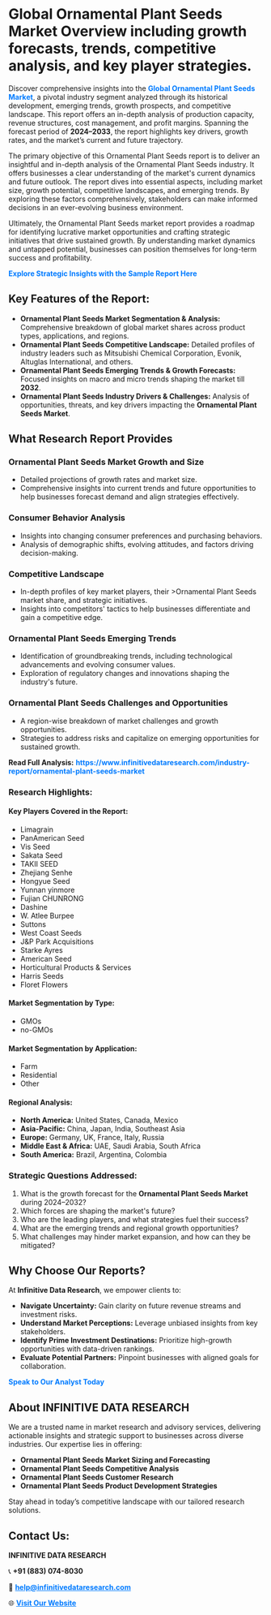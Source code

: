 <h1>Global Ornamental Plant Seeds Market Overview including growth forecasts, trends, competitive analysis, and key player strategies.</h1>
<p>
Discover comprehensive insights into the 
<a href="https://www.infinitivedataresearch.com/industry-report/ornamental-plant-seeds-market" rel="dofollow" style="color: #007BFF; text-decoration: none;"><strong>Global Ornamental Plant Seeds Market</strong></a>, a pivotal industry segment analyzed through its historical development, emerging trends, growth prospects, and competitive landscape. This report offers an in-depth analysis of production capacity, revenue structures, cost management, and profit margins. Spanning the forecast period of <strong>2024–2033</strong>, the report highlights key drivers, growth rates, and the market’s current and future trajectory.
</p>
<p>
The primary objective of this Ornamental Plant Seeds report is to deliver an insightful and in-depth analysis of the Ornamental Plant Seeds industry. It offers businesses a clear understanding of the market's current dynamics and future outlook. The report dives into essential aspects, including market size, growth potential, competitive landscapes, and emerging trends. By exploring these factors comprehensively, stakeholders can make informed decisions in an ever-evolving business environment.
</p>
<p>
Ultimately, the Ornamental Plant Seeds market report provides a roadmap for identifying lucrative market opportunities and crafting strategic initiatives that drive sustained growth. By understanding market dynamics and untapped potential, businesses can position themselves for long-term success and profitability.
</p>
<p>
<a href="https://www.infinitivedataresearch.com/request-sample/reportId=105146" style="color: #007BFF; text-decoration: none;"><strong>Explore Strategic Insights with the Sample Report Here</strong></a>
</p>

<h2>Key Features of the Report:</h2>
<ul>
<li><strong>Ornamental Plant Seeds Market Segmentation & Analysis:</strong> Comprehensive breakdown of global market shares across product types, applications, and regions.</li>
<li><strong>Ornamental Plant Seeds Competitive Landscape:</strong> Detailed profiles of industry leaders such as Mitsubishi Chemical Corporation, Evonik, Altuglas International, and others.</li>
<li><strong>Ornamental Plant Seeds Emerging Trends & Growth Forecasts:</strong> Focused insights on macro and micro trends shaping the market till <strong>2032</strong>.</li>
<li><strong>Ornamental Plant Seeds Industry Drivers & Challenges:</strong> Analysis of opportunities, threats, and key drivers impacting the <strong>Ornamental Plant Seeds Market</strong>.</li>
</ul>

<h2>What Research Report Provides</h2>
<h3>Ornamental Plant Seeds Market Growth and Size</h3>
<ul>
<li>Detailed projections of growth rates and market size.</li>
<li>Comprehensive insights into current trends and future opportunities to help businesses forecast demand and align strategies effectively.</li>
</ul>

<h3>Consumer Behavior Analysis</h3>
<ul>
<li>Insights into changing consumer preferences and purchasing behaviors.</li>
<li>Analysis of demographic shifts, evolving attitudes, and factors driving decision-making.</li>
</ul>

<h3>Competitive Landscape</h3>
<ul>
<li>In-depth profiles of key market players, their >Ornamental Plant Seeds market share, and strategic initiatives.</li>
<li>Insights into competitors' tactics to help businesses differentiate and gain a competitive edge.</li>
</ul>

<h3>Ornamental Plant Seeds Emerging Trends</h3>
<ul>
<li>Identification of groundbreaking trends, including technological advancements and evolving consumer values.</li>
<li>Exploration of regulatory changes and innovations shaping the industry's future.</li>
</ul>

<h3>Ornamental Plant Seeds Challenges and Opportunities</h3>
<ul>
<li>A region-wise breakdown of market challenges and growth opportunities.</li>
<li>Strategies to address risks and capitalize on emerging opportunities for sustained growth.</li>
</ul>
<p><strong>Read Full Analysis:</strong> <a href="https://www.infinitivedataresearch.com/industry-report/ornamental-plant-seeds-market" rel="dofollow" style="color: #007BFF; text-decoration: none;"><strong>https://www.infinitivedataresearch.com/industry-report/ornamental-plant-seeds-market</strong></a></p>
<h3>Research Highlights:</h3>
<h4>Key Players Covered in the Report:</h4>
<ul><li>Limagrain</li><li>PanAmerican Seed</li><li>Vis Seed</li><li>Sakata Seed</li><li>TAKII SEED</li><li>Zhejiang Senhe</li><li>Hongyue Seed</li><li>Yunnan yinmore</li><li>Fujian CHUNRONG</li><li>Dashine</li><li>W. Atlee Burpee</li><li>Suttons</li><li>West Coast Seeds</li><li>J&amp;P Park Acquisitions</li><li>Starke Ayres</li><li>American Seed</li><li>Horticultural Products &amp; Services</li><li>Harris Seeds</li><li>Floret Flowers</li></ul>
<h4>Market Segmentation by Type:</h4>
<ul><li>GMOs</li><li>no-GMOs</li></ul>
<h4>Market Segmentation by Application:</h4>
<ul><li>Farm</li><li>Residential</li><li>Other</li></ul>

<h4>Regional Analysis:</h4>
<ul>
<li><strong>North America:</strong> United States, Canada, Mexico</li>
<li><strong>Asia-Pacific:</strong> China, Japan, India, Southeast Asia</li>
<li><strong>Europe:</strong> Germany, UK, France, Italy, Russia</li>
<li><strong>Middle East & Africa:</strong> UAE, Saudi Arabia, South Africa</li>
<li><strong>South America:</strong> Brazil, Argentina, Colombia</li>
</ul>

<h3>Strategic Questions Addressed:</h3>
<ol>
<li>What is the growth forecast for the <strong>Ornamental Plant Seeds Market</strong> during 2024–2032?</li>
<li>Which forces are shaping the market's future?</li>
<li>Who are the leading players, and what strategies fuel their success?</li>
<li>What are the emerging trends and regional growth opportunities?</li>
<li>What challenges may hinder market expansion, and how can they be mitigated?</li>
</ol>

<h2>Why Choose Our Reports?</h2>
<p>At <strong>Infinitive Data Research</strong>, we empower clients to:</p>
<ul>
<li><strong>Navigate Uncertainty:</strong> Gain clarity on future revenue streams and investment risks.</li>
<li><strong>Understand Market Perceptions:</strong> Leverage unbiased insights from key stakeholders.</li>
<li><strong>Identify Prime Investment Destinations:</strong> Prioritize high-growth opportunities with data-driven rankings.</li>
<li><strong>Evaluate Potential Partners:</strong> Pinpoint businesses with aligned goals for collaboration.</li>
</ul>
<p><a href="https://www.infinitivedataresearch.com/industry-report/ornamental-plant-seeds-market" rel="dofollow" style="color: #007BFF; text-decoration: none;"><strong>Speak to Our Analyst Today</strong></a></p>

<h2>About INFINITIVE DATA RESEARCH</h2>
<p>We are a trusted name in market research and advisory services, delivering actionable insights and strategic support to businesses across diverse industries. Our expertise lies in offering:</p>
<ul>
<li><strong>Ornamental Plant Seeds Market Sizing and Forecasting</strong></li>
<li><strong>Ornamental Plant Seeds Competitive Analysis</strong></li>
<li><strong>Ornamental Plant Seeds Customer Research</strong></li>
<li><strong>Ornamental Plant Seeds Product Development Strategies</strong></li>
</ul>
<p>Stay ahead in today’s competitive landscape with our tailored research solutions.</p>

<h2>Contact Us:</h2>
<p><strong>INFINITIVE DATA RESEARCH</strong></p>
<p>📞 <strong>+91 (883) 074-8030</strong></p>
<p>📧 <strong><a href="mailto:help@infinitivedataresearch.com" style="color: #007BFF;">help@infinitivedataresearch.com</a></strong></p>
<p>🌐 <strong><a href="https://www.infinitivedataresearch.com" rel="dofollow" style="color: #007BFF;">Visit Our Website</a></strong></p>